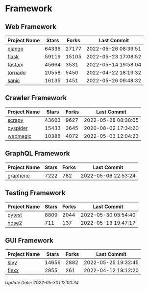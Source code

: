 # Framework

## Web Framework
| Project Name | Stars | Forks | Last Commit |
| ------------ | ----- | ----- | ----------- |
| [django](https://github.com/django/django) | 64336 | 27177 | 2022-05-26 08:39:51 |
| [flask](https://github.com/pallets/flask) | 59119 | 15105 | 2022-05-23 17:08:52 |
| [fastapi](https://github.com/tiangolo/fastapi) | 45664 | 3531 | 2022-05-14 19:58:04 |
| [tornado](https://github.com/tornadoweb/tornado) | 20558 | 5450 | 2022-04-22 18:13:32 |
| [sanic](https://github.com/sanic-org/sanic) | 16135 | 1451 | 2022-05-26 09:48:32 |

## Crawler Framework
| Project Name | Stars | Forks | Last Commit |
| ------------ | ----- | ----- | ----------- |
| [scrapy](https://github.com/scrapy/scrapy) | 43603 | 9627 | 2022-05-28 08:38:05 |
| [pyspider](https://github.com/binux/pyspider) | 15433 | 3645 | 2020-08-02 17:34:20 |
| [webmagic](https://github.com/code4craft/webmagic) | 10388 | 4072 | 2022-05-03 12:04:23 |

## GraphQL Framework
| Project Name | Stars | Forks | Last Commit |
| ------------ | ----- | ----- | ----------- |
| [graphene](https://github.com/graphql-python/graphene) | 7222 | 782 | 2022-05-06 22:53:24 |

## Testing Framework
| Project Name | Stars | Forks | Last Commit |
| ------------ | ----- | ----- | ----------- |
| [pytest](https://github.com/pytest-dev/pytest) | 8809 | 2044 | 2022-05-30 03:54:40 |
| [nose2](https://github.com/nose-devs/nose2) | 711 | 137 | 2022-05-13 19:47:17 |

## GUI Framework
| Project Name | Stars | Forks | Last Commit |
| ------------ | ----- | ----- | ----------- |
| [kivy](https://github.com/kivy/kivy) | 14656 | 2882 | 2022-05-25 19:32:45 |
| [flexx](https://github.com/flexxui/flexx) | 2955 | 261 | 2022-04-12 19:12:20 |

*Update Date: 2022-05-30T12:00:34*